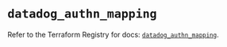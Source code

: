 # `datadog_authn_mapping`

Refer to the Terraform Registry for docs: [`datadog_authn_mapping`](https://registry.terraform.io/providers/datadog/datadog/3.69.0/docs/resources/authn_mapping).

